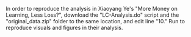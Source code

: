 In order to reproduce the analysis in Xiaoyang Ye's "More Money on Learning, Less Loss?", download the "LC-Analysis.do" script and the "original_data.zip" folder to the same location, and edit line "10." Run to reproduce visuals and figures in their analysis. 